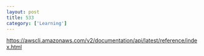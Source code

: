 ```yaml
---
layout: post
title: 533
category: ['Learning']
---
```


https://awscli.amazonaws.com/v2/documentation/api/latest/reference/index.html


